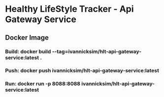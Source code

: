 # Healthy LifeStyle Tracker - Api Gateway Service

## Docker Image

### Build: docker build --tag=ivannicksim/hlt-api-gateway-service:latest .

### Push: docker push ivannicksim/hlt-api-gateway-service:latest

### Run: docker run -p 8088:8088 ivannicksim/hlt-api-gateway-service:latest